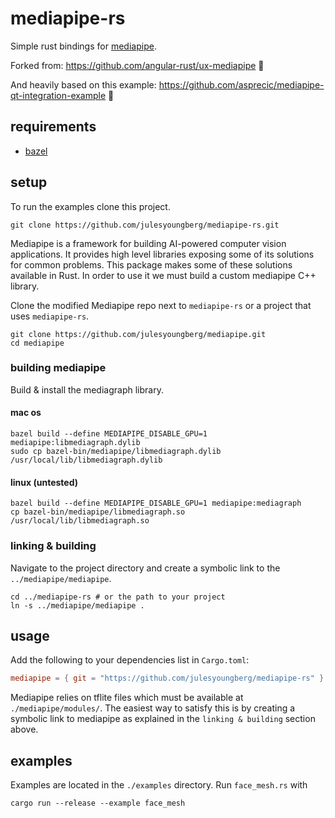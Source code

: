 # mediapipe-rs

Simple rust bindings for [mediapipe](https://mediapipe.dev/).

Forked from: https://github.com/angular-rust/ux-mediapipe 🙏

And heavily based on this example: https://github.com/asprecic/mediapipe-qt-integration-example 🤌

## requirements

- [bazel](https://bazel.build/install)

## setup

To run the examples clone this project.

```shell
git clone https://github.com/julesyoungberg/mediapipe-rs.git
```

Mediapipe is a framework for building AI-powered computer vision applications. It provides high level libraries exposing some of its solutions for common problems. This package makes some of these solutions available in Rust. In order to use it we must build a custom mediapipe C++ library.

Clone the modified Mediapipe repo next to `mediapipe-rs` or a project that uses `mediapipe-rs`.

```shell
git clone https://github.com/julesyoungberg/mediapipe.git
cd mediapipe
```

### building mediapipe

Build & install the mediagraph library.

#### mac os

```shell
bazel build --define MEDIAPIPE_DISABLE_GPU=1 mediapipe:libmediagraph.dylib
sudo cp bazel-bin/mediapipe/libmediagraph.dylib /usr/local/lib/libmediagraph.dylib
```

#### linux (untested)

```shell
bazel build --define MEDIAPIPE_DISABLE_GPU=1 mediapipe:mediagraph
cp bazel-bin/mediapipe/libmediagraph.so /usr/local/lib/libmediagraph.so
```

### linking & building

Navigate to the project directory and create a symbolic link to the `../mediapipe/mediapipe`.

```shell
cd ../mediapipe-rs # or the path to your project
ln -s ../mediapipe/mediapipe .
```

## usage

Add the following to your dependencies list in `Cargo.toml`:

```toml
mediapipe = { git = "https://github.com/julesyoungberg/mediapipe-rs" }
```

Mediapipe relies on tflite files which must be available at `./mediapipe/modules/`. The easiest way to satisfy this is by creating a symbolic link to mediapipe as explained in the `linking & building` section above.

## examples

Examples are located in the `./examples` directory. Run `face_mesh.rs` with

```shell
cargo run --release --example face_mesh
```
